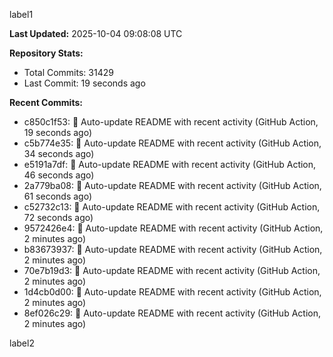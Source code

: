 
label1 
<!-- ACTIVITY_START -->
**Last Updated:** 2025-10-04 09:08:08 UTC

**Repository Stats:**
- Total Commits: 31429
- Last Commit: 19 seconds ago

**Recent Commits:**
- c850c1f53: 🤖 Auto-update README with recent activity (GitHub Action, 19 seconds ago)
- c5b774e35: 🤖 Auto-update README with recent activity (GitHub Action, 34 seconds ago)
- e5191a7df: 🤖 Auto-update README with recent activity (GitHub Action, 46 seconds ago)
- 2a779ba08: 🤖 Auto-update README with recent activity (GitHub Action, 61 seconds ago)
- c52732c13: 🤖 Auto-update README with recent activity (GitHub Action, 72 seconds ago)
- 9572426e4: 🤖 Auto-update README with recent activity (GitHub Action, 2 minutes ago)
- b83673937: 🤖 Auto-update README with recent activity (GitHub Action, 2 minutes ago)
- 70e7b19d3: 🤖 Auto-update README with recent activity (GitHub Action, 2 minutes ago)
- 1d4cb0d00: 🤖 Auto-update README with recent activity (GitHub Action, 2 minutes ago)
- 8ef026c29: 🤖 Auto-update README with recent activity (GitHub Action, 2 minutes ago)
<!-- ACTIVITY_END -->

label2
